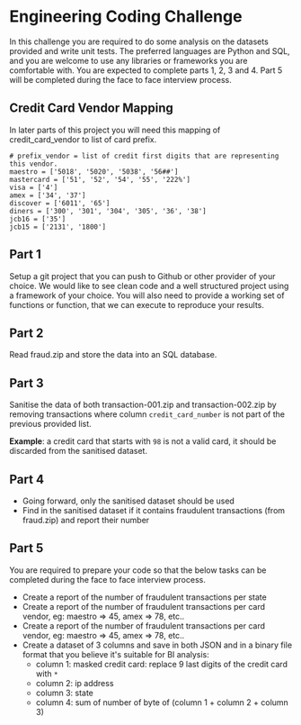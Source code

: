 # Engineering Coding Challenge

In this challenge you are required to do some analysis on the datasets provided and write unit tests. The preferred languages are Python and SQL, and you are welcome to use any libraries or frameworks you are comfortable with. You are expected to complete parts 1, 2, 3 and 4. Part 5 will be completed during the face to face interview process.

## Credit Card Vendor Mapping 
In later parts of this project you will need this mapping of credit_card_vendor to list of card prefix.

```
# prefix_vendor = list of credit first digits that are representing this vendor.
maestro = ['5018', '5020', '5038', '56##']
mastercard = ['51', '52', '54', '55', '222%']
visa = ['4']
amex = ['34', '37']
discover = ['6011', '65']
diners = ['300', '301', '304', '305', '36', '38']
jcb16 = ['35']
jcb15 = ['2131', '1800']
```

## Part 1

Setup a git project that you can push to Github or other provider of your choice. We would like to see clean code and a well structured project using a framework of your choice. You will also need to provide a working set of functions or function, that we can execute to reproduce your results.  

## Part 2

Read fraud.zip and store the data into an SQL database.

## Part 3

Sanitise the data of both transaction-001.zip and transaction-002.zip by removing transactions where column `credit_card_number` is not part of the previous provided list.

**Example**: a credit card that starts with `98` is not a valid card, it should be discarded from the sanitised dataset.
 
## Part 4

- Going forward, only the sanitised dataset should be used
- Find in the sanitised dataset if it contains fraudulent transactions (from fraud.zip) and report their number

## Part 5

You are required to prepare your code so that the below tasks can be completed during the face to face interview process.

- Create a report of the number of fraudulent transactions per state
- Create a report of the number of fraudulent transactions per card vendor, eg: maestro => 45, amex => 78, etc..
- Create a report of the number of fraudulent transactions per card vendor, eg: maestro => 45, amex => 78, etc..
- Create a dataset of 3 columns and save in both JSON and in a binary file format that you believe it's suitable for BI analysis:
  - column 1: masked credit card: replace 9 last digits of the credit card with `*`
  - column 2: ip address
  - column 3: state
  - column 4: sum of number of byte of (column 1 + column 2 + column 3)
